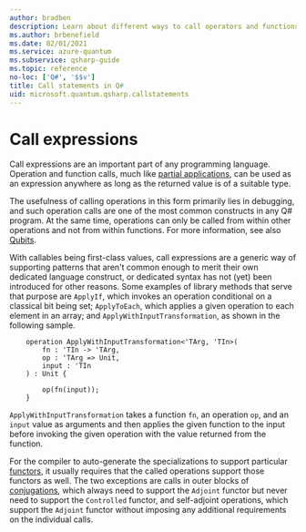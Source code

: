 ```yaml
---
author: bradben
description: Learn about different ways to call operators and functions in the Q# programming language.
ms.author: brbenefield
ms.date: 02/01/2021
ms.service: azure-quantum
ms.subservice: qsharp-guide
ms.topic: reference
no-loc: ['Q#', '$$v']
title: Call statements in Q#
uid: microsoft.quantum.qsharp.callstatements
---
```


# Call expressions

Call expressions are an important part of any programming language. Operation and function calls, much like [partial applications](xref:microsoft.quantum.qsharp.closures#partial-application), can be used as an expression anywhere as long as the returned value is of a suitable type.

The usefulness of calling operations in this form primarily lies in debugging, and such operation calls are one of the most common constructs in any Q# program. At the same time, operations can only be called from within other operations and not from within functions. For more information, see also [Qubits](xref:microsoft.quantum.qsharp.quantumdatatypes#qubits).

With callables being first-class values, call expressions are a generic way of supporting patterns that aren't common enough to merit their own dedicated language construct, or dedicated syntax has not (yet) been introduced for other reasons. Some examples of library methods that serve that purpose are `ApplyIf`, which invokes an operation conditional on a classical bit being set; `ApplyToEach`, which applies a given operation to each element in an array; and `ApplyWithInputTransformation`, as shown in the following sample.

```qsharp
    operation ApplyWithInputTransformation<'TArg, 'TIn>(
        fn : 'TIn -> 'TArg,
        op : 'TArg => Unit,
        input : 'TIn
    ) : Unit {

        op(fn(input));
    }
```

`ApplyWithInputTransformation` takes a function `fn`, an operation `op`, and an `input` value as arguments and then applies the given function to the input before invoking the given operation with the value returned from the function.

For the compiler to auto-generate the specializations to support particular [functors](xref:microsoft.quantum.qsharp.functorapplication#functor-application), it usually requires that the called operations support those functors as well. The two exceptions are calls in outer blocks of [conjugations](xref:microsoft.quantum.qsharp.conjugations#conjugations), which always need to support the `Adjoint` functor but never need to support the `Controlled` functor, and self-adjoint operations, which support the `Adjoint` functor without imposing any additional requirements on the individual calls.
